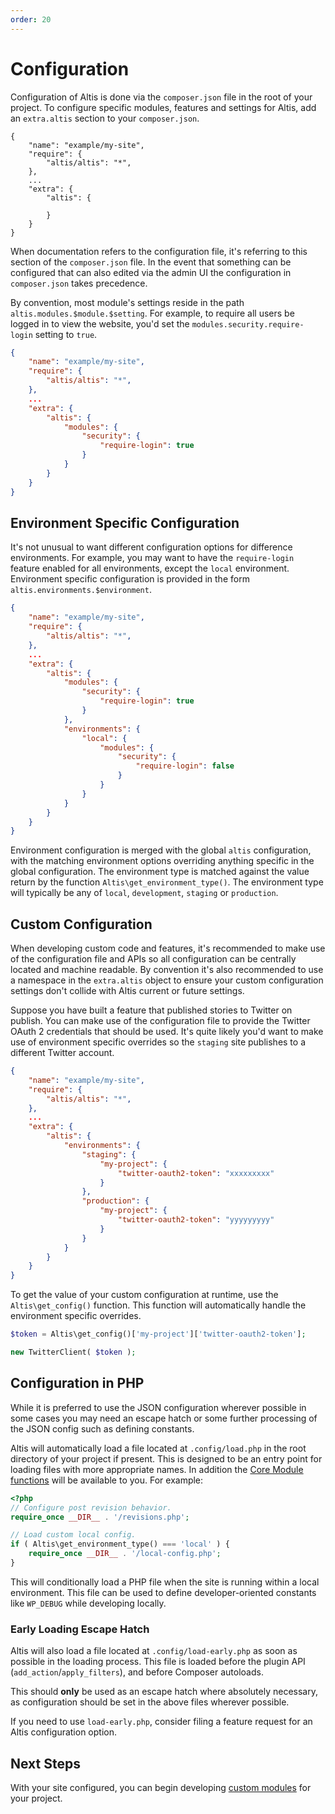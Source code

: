 ```yaml
---
order: 20
---
```

# Configuration

Configuration of Altis is done via the `composer.json` file in the root of your project. To configure specific modules, features and settings for Altis, add an `extra.altis` section to your `composer.json`.

```
{
	"name": "example/my-site",
	"require": {
		"altis/altis": "*",
	},
	...
	"extra": {
		"altis": {

		}
	}
}

```

When documentation refers to the configuration file, it's referring to this section of the `composer.json` file. In the event that something can be configured that can also edited via the admin UI the configuration in `composer.json` takes precedence.

By convention, most module's settings reside in the path `altis.modules.$module.$setting`. For example, to require all users be logged in to view the website, you'd set the `modules.security.require-login` setting to `true`.

```json
{
	"name": "example/my-site",
	"require": {
		"altis/altis": "*",
	},
	...
	"extra": {
		"altis": {
			"modules": {
				"security": {
					"require-login": true
				}
			}
		}
	}
}
```

## Environment Specific Configuration

It's not unusual to want different configuration options for difference environments. For example, you may want to have the `require-login` feature enabled for all environments, except the `local` environment. Environment specific configuration is provided in the form `altis.environments.$environment`.

```json
{
	"name": "example/my-site",
	"require": {
		"altis/altis": "*",
	},
	...
	"extra": {
		"altis": {
			"modules": {
				"security": {
					"require-login": true
				}
			},
			"environments": {
				"local": {
					"modules": {
						"security": {
							"require-login": false
						}
					}
				}
			}
		}
	}
}
```

Environment configuration is merged with the global `altis` configuration, with the matching environment options overriding anything specific in the global configuration. The environment type is matched against the value return by the function `Altis\get_environment_type()`. The environment type will typically be any of `local`, `development`, `staging` or `production`.

## Custom Configuration

When developing custom code and features, it's recommended to make use of the configuration file and APIs so all configuration can be centrally located and machine readable. By convention it's also recommended to use a namespace in the `extra.altis` object to ensure your custom configuration settings don't collide with Altis current or future settings.

Suppose you have built a feature that published stories to Twitter on publish. You can make use of the configuration file to provide the Twitter OAuth 2 credentials that should be used. It's quite likely you'd want to make use of environment specific overrides so the `staging` site publishes to a different Twitter account.

```json
{
	"name": "example/my-site",
	"require": {
		"altis/altis": "*",
	},
	...
	"extra": {
		"altis": {
			"environments": {
				"staging": {
					"my-project": {
						"twitter-oauth2-token": "xxxxxxxxx"
					}
				},
				"production": {
					"my-project": {
						"twitter-oauth2-token": "yyyyyyyyy"
					}
				}
			}
		}
	}
}
```

To get the value of your custom configuration at runtime, use the `Altis\get_config()` function. This function will automatically handle the environment specific overrides.

```php
$token = Altis\get_config()['my-project']['twitter-oauth2-token'];

new TwitterClient( $token );
```

## Configuration in PHP

While it is preferred to use the JSON configuration wherever possible in some cases you may need an escape hatch or some further processing of the JSON config such as defining constants.

Altis will automatically load a file located at `.config/load.php` in the root directory of your project if present. This is designed to be an entry point for loading files with more appropriate names. In addition the [Core Module functions](docs://core/README.md) will be available to you. For example:

```php
<?php
// Configure post revision behavior.
require_once __DIR__ . '/revisions.php';

// Load custom local config.
if ( Altis\get_environment_type() === 'local' ) {
	require_once __DIR__ . '/local-config.php';
}
```

This will conditionally load a PHP file when the site is running within a local environment. This file can be used to define developer-oriented constants like `WP_DEBUG` while developing locally.

### Early Loading Escape Hatch

Altis will also load a file located at `.config/load-early.php` as soon as possible in the loading process. This file is loaded before the plugin API (`add_action`/`apply_filters`), and before Composer autoloads.

This should **only** be used as an escape hatch where absolutely necessary, as configuration should be set in the above files wherever possible.

If you need to use `load-early.php`, consider filing a feature request for an Altis configuration option.

## Next Steps

With your site configured, you can begin developing [custom modules](custom-modules.md) for your project.
